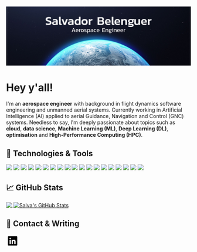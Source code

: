 <!-- INTRO -->
![Header][header]

# Hey y'all!

I'm an **aerospace engineer** with background in flight dynamics software engineering and unmanned aerial systems. Currently working in Artificial Intelligence (AI) applied to aerial Guidance, Navigation and Control (GNC) systems. Needless to say, I'm deeply passionate about topics such as **cloud**, **data science**, **Machine Learning (ML)**, **Deep Learning (DL)**, **optimisation** and **High-Performance Computing (HPC)**.
<!-- /INTRO -->


<!-- TECH -->
## 🔧 Technologies & Tools
![][linux-shield]
![][windows-shield]
![][vs-code-shield]
![][pycharm-shield]
![][spyder-shield]
![][jupyter-shield]
![][python-shield]
![][ccpp-shield]
![][matlab-shield]
![][fortran-shield]
![][make-shield]
![][bash-shield]
![][tensorflow-shield]
![][keras-shield]
![][pytorch-shield]
![][scikitlearn-shield]
![][postgresql-shield]
![][mysql-shield]
![][opencv-shield]
<!-- /TECH -->


<!-- STATS -->
## &#x1f4c8; GitHub Stats

<a href="https://github.com/salvaba94/salvaba94">
  <img align="center" src="https://github-readme-stats.vercel.app/api/top-langs/?username=salvaba94&hide=java,html,tex&title_color=ffffff&text_color=c9cacc&icon_color=2bbc8a&bg_color=1d1f21&langs_count=3" height="170" />
</a>
<a href="https://github.com/salvaba94/salvaba94">
  <img align="center" src="https://github-readme-stats.vercel.app/api?username=salvaba94&show_icons=true&line_height=27&count_private=true&title_color=ffffff&text_color=c9cacc&icon_color=0e76a8&bg_color=1d1f21" alt="Salva's GitHub Stats" height="170" />
</a>
<!-- /STATS -->



<!-- CONTACT -->
## 📕 Contact & Writing

<p>
<a href="https://www.linkedin.com/in/salbeal/">
  <img align="left" alt="Salva's LinkdeIn" src="https://raw.githubusercontent.com/salvaba94/salvaba94/main/linkedin_icon.png" width="35" />
</a>
</p>
<!-- /CONTACT -->


<!-- LINKS -->
[header]: https://raw.githubusercontent.com/salvaba94/salvaba94/main/readme_header.jpeg
[linux-shield]: https://img.shields.io/badge/OS-Linux-informational?style=plastic&logo=linux&logoColor=white&color=0e76a8
[windows-shield]: https://img.shields.io/badge/OS-Windows-informational?style=plastic&logo=windows&logoColor=white&color=0e76a8
[vs-code-shield]: https://img.shields.io/badge/Editor-VS_Code-informational?style=plastic&logo=visualstudiocode&logoColor=white&color=0e76a8
[pycharm-shield]: https://img.shields.io/badge/Editor-PyCharm-informational?style=plastic&logo=pycharm&logoColor=white&color=0e76a8
[spyder-shield]: https://img.shields.io/badge/Editor-Spyder-informational?style=plastic&logo=spyderide&logoColor=white&color=0e76a8
[jupyter-shield]: https://img.shields.io/badge/Editor-Jupyter-informational?style=plastic&logo=jupyter&logoColor=white&color=0e76a8
[python-shield]: https://img.shields.io/badge/Code-Python-informational?style=plastic&logo=python&logoColor=white&color=0e76a8
[ccpp-shield]: https://img.shields.io/badge/Code-C/C++-informational?style=plastic&logo=c%2B%2B&logoColor=white&color=0e76a8
[matlab-shield]: https://img.shields.io/badge/Code-Matlab-informational?style=plastic&logo=monster&logoColor=white&color=0e76a8
[fortran-shield]: https://img.shields.io/badge/Code-Fortran-informational?style=plastic&logo=fortran&logoColor=white&color=0e76a8
[make-shield]: https://img.shields.io/badge/Code-Make-informational?style=plastic&logo=cmake&logoColor=white&color=0e76a8
[bash-shield]: https://img.shields.io/badge/Shell-Bash-informational?style=plastic&logo=gnu-bash&logoColor=white&color=0e76a8
[tensorflow-shield]: https://img.shields.io/badge/Tools-TensorFlow-informational?style=plastic&logo=tensorflow&logoColor=white&color=0e76a8
[keras-shield]: https://img.shields.io/badge/Tools-Keras-informational?style=plastic&logo=keras&logoColor=white&color=0e76a8
[pytorch-shield]: https://img.shields.io/badge/Tools-PyTorch-informational?style=plastic&logo=pytorch&logoColor=white&color=0e76a8
[scikitlearn-shield]: https://img.shields.io/badge/Tools-ScikitLearn-informational?style=plastic&logo=scikitlearn&logoColor=white&color=0e76a8
[postgresql-shield]: https://img.shields.io/badge/Tools-PostgreSQL-informational?style=plastic&logo=postgresql&logoColor=white&color=0e76a8
[mysql-shield]: https://img.shields.io/badge/Tools-MySQL-informational?style=plastic&logo=mysql&logoColor=white&color=0e76a8
[opencv-shield]: https://img.shields.io/badge/Tools-OpenCV-informational?style=plastic&logo=opencv&logoColor=white&color=0e76a8


